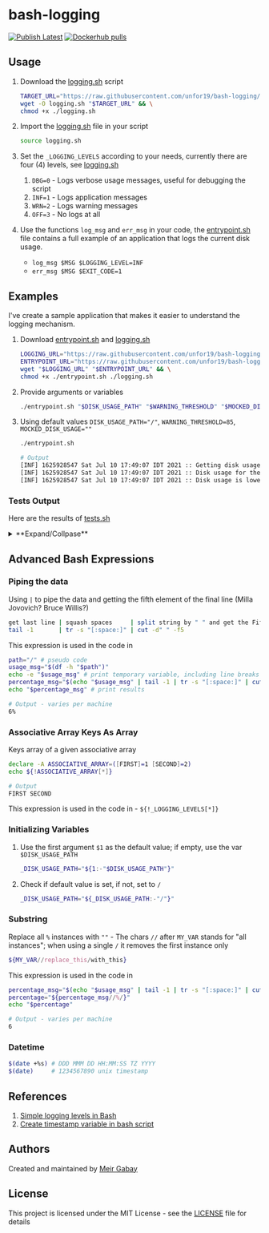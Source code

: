 # bash-logging

[![Publish Latest](https://github.com/unfor19/bash-logging/actions/workflows/publish-latest.yml/badge.svg)](https://github.com/unfor19/bash-logging/actions/workflows/publish-latest.yml) [![Dockerhub pulls](https://img.shields.io/docker/pulls/unfor19/bash-logging)](https://hub.docker.com/r/unfor19/bash-logging)

## Usage

1. Download the [logging.sh](https://github.com/unfor19/bash-logging/blob/master/logging.sh) script
    ```bash
    TARGET_URL="https://raw.githubusercontent.com/unfor19/bash-logging/master/logging.sh" && \
    wget -O logging.sh "$TARGET_URL" && \
    chmod +x ./logging.sh
    ```
1. Import the [logging.sh](https://github.com/unfor19/bash-logging/blob/master/logging.sh) file in your script
   ```bash
   source logging.sh
   ```

1. Set the `_LOGGING_LEVELS` according to your needs, currently there are four (4) levels, see [logging.sh](https://github.com/unfor19/bash-logging/blob/master/logging.sh#L5)
   1. `DBG=0` - Logs verbose usage messages, useful for debugging the script
   2. `INF=1` - Logs application messages
   3. `WRN=2` - Logs warning messages
   4. `OFF=3` - No logs at all

1. Use the functions `log_msg` and `err_msg` in your code, the [entrypoint.sh](https://github.com/unfor19/bash-logging/blob/master/entrypoint.sh) file contains a full example of an application that logs the current disk usage.
   - `log_msg $MSG $LOGGING_LEVEL=INF`
   - `err_msg $MSG $EXIT_CODE=1`


## Examples

I've create a sample application that makes it easier to understand the logging mechanism.

1. Download [entrypoint.sh](https://github.com/unfor19/bash-logging/blob/master/entrypoint.sh) and [logging.sh](https://github.com/unfor19/bash-logging/blob/master/logging.sh)
    ```bash
    LOGGING_URL="https://raw.githubusercontent.com/unfor19/bash-logging/master/logging.sh" && \
    ENTRYPOINT_URL="https://raw.githubusercontent.com/unfor19/bash-logging/master/entrypoint.sh" && \
    wget "$LOGGING_URL" "$ENTRYPOINT_URL" && \
    chmod +x ./entrypoint.sh ./logging.sh
    ```
2. Provide arguments or variables
    ```bash
    ./entrypoint.sh "$DISK_USAGE_PATH" "$WARNING_THRESHOLD" "$MOCKED_DISK_USAGE"
    ```

3. Using default values `DISK_USAGE_PATH="/"`, `WARNING_THRESHOLD=85`, `MOCKED_DISK_USAGE=""`
   ```bash
   ./entrypoint.sh
   ```

   ```bash
   # Output
   [INF] 1625928547 Sat Jul 10 17:49:07 IDT 2021 :: Getting disk usage ...
   [INF] 1625928547 Sat Jul 10 17:49:07 IDT 2021 :: Disk usage for the path "/" is 6%
   [INF] 1625928547 Sat Jul 10 17:49:07 IDT 2021 :: Disk usage is lower than the warning threshold of 85%
   ```

### Tests Output

Here are the results of [tests.sh](https://github.com/unfor19/bash-logging/blob/master/tests.sh)

<details><summary>**Expand/Collpase**</summary>

<!-- replacer_start_tests -->

```
-------------------------------------------------------
[LOG] Default Values - Should pass
[LOG] Executing: bash ./entrypoint.sh
[LOG] Output:

[INF] 1625935095 Sat Jul 10 16:38:15 UTC 2021 :: Getting disk usage ...
[INF] 1625935095 Sat Jul 10 16:38:15 UTC 2021 :: Disk usage for the path "/" is 54%
[INF] 1625935095 Sat Jul 10 16:38:15 UTC 2021 :: Disk usage is lower than the warning threshold of 85%

[LOG] Test passed as expected
-------------------------------------------------------
[LOG] Single Argument - Should pass
[LOG] Executing: bash ./entrypoint.sh /
[LOG] Output:

[INF] 1625935095 Sat Jul 10 16:38:15 UTC 2021 :: Getting disk usage ...
[INF] 1625935095 Sat Jul 10 16:38:15 UTC 2021 :: Disk usage for the path "/" is 54%
[INF] 1625935095 Sat Jul 10 16:38:15 UTC 2021 :: Disk usage is lower than the warning threshold of 85%

[LOG] Test passed as expected
-------------------------------------------------------
[LOG] Two Arguments - Should pass
[LOG] Executing: bash ./entrypoint.sh / 80
[LOG] Output:

[INF] 1625935095 Sat Jul 10 16:38:15 UTC 2021 :: Getting disk usage ...
[INF] 1625935095 Sat Jul 10 16:38:15 UTC 2021 :: Disk usage for the path "/" is 54%
[INF] 1625935095 Sat Jul 10 16:38:15 UTC 2021 :: Disk usage is lower than the warning threshold of 80%

[LOG] Test passed as expected
-------------------------------------------------------
[LOG] All Arguments - Should pass
[LOG] Executing: bash ./entrypoint.sh / 75 92
[LOG] Output:

[INF] 1625935095 Sat Jul 10 16:38:15 UTC 2021 :: Getting disk usage ...
[INF] 1625935095 Sat Jul 10 16:38:15 UTC 2021 :: Disk usage for the path "/" is 92%
[WRN] 1625935095 Sat Jul 10 16:38:15 UTC 2021 :: Disk usage is higher than the warning threshold of 75%

[LOG] Test passed as expected
-------------------------------------------------------
[LOG] Empty Values - Should pass
[LOG] Executing: bash entrypoint.sh   
[LOG] Output:

[INF] 1625935095 Sat Jul 10 16:38:15 UTC 2021 :: Getting disk usage ...
[INF] 1625935095 Sat Jul 10 16:38:15 UTC 2021 :: Disk usage for the path "/" is 54%
[INF] 1625935095 Sat Jul 10 16:38:15 UTC 2021 :: Disk usage is lower than the warning threshold of 85%

[LOG] Test passed as expected
-------------------------------------------------------
[LOG] Logging level - OFF - Should pass
[LOG] Executing: bash entrypoint.sh
[LOG] Output:



[LOG] Test passed as expected
-------------------------------------------------------
[LOG] Logging level - Debugging - Should pass
[LOG] Executing: bash entrypoint.sh / 75 92
[LOG] Output:

[INF] 1625935095 Sat Jul 10 16:38:15 UTC 2021 :: Getting disk usage ...
[DBG] 1625935095 Sat Jul 10 16:38:15 UTC 2021 :: Finished getting disk usage 92 with the given path /
[DBG] 1625935095 Sat Jul 10 16:38:15 UTC 2021 :: Warning threshold is 75
[INF] 1625935095 Sat Jul 10 16:38:15 UTC 2021 :: Disk usage for the path "/" is 92%
[WRN] 1625935095 Sat Jul 10 16:38:15 UTC 2021 :: Disk usage is higher than the warning threshold of 75%
[DBG] 1625935095 Sat Jul 10 16:38:15 UTC 2021 :: Successfully completed disk usage process

[LOG] Test passed as expected
-------------------------------------------------------
[LOG] Logging level - Warning - Should pass
[LOG] Executing: bash entrypoint.sh / 75 92
[LOG] Output:

[WRN] 1625935095 Sat Jul 10 16:38:15 UTC 2021 :: Disk usage is higher than the warning threshold of 75%

[LOG] Test passed as expected
-------------------------------------------------------
[LOG] Logging level - Unknown - Should fail
[LOG] Executing: bash entrypoint.sh / 75 92
[LOG] Output:

[ERR] 1625935095 Sat Jul 10 16:38:15 UTC 2021 :: [EXIT_CODE=3] The variable LOGGING_LEVEL "WILLY" does not exist in INF OFF WRN DBG

[LOG] Test failed as expected
```

<!-- replacer_end_tests -->

</details>

## Advanced Bash Expressions

### Piping the data

Using `|` to pipe the data and getting the fifth element of the final line (Milla Jovovich? Bruce Willis?)
```bash
get last line | squash spaces     | split string by " " and get the Fifth Element 
tail -1       | tr -s "[:space:]" | cut -d" " -f5
```

This expression is used in the code in

```bash
path="/" # pseudo code
usage_msg="$(df -h "$path")"
echo -e "$usage_msg" # print temporary variable, including line breaks `-e`
percentage_msg="$(echo "$usage_msg" | tail -1 | tr -s "[:space:]" | cut -d" " -f5)"
echo "$percentage_msg" # print results
```

```bash
# Output - varies per machine
6%
```

### Associative Array Keys As Array

Keys array of a given associative array
```bash 
declare -A ASSOCIATIVE_ARRAY=([FIRST]=1 [SECOND]=2)
echo ${!ASSOCIATIVE_ARRAY[*]}
```

```bash
# Output
FIRST SECOND
```

This expression is used in the code in - `${!_LOGGING_LEVELS[*]}`


### Initializing Variables

1. Use the first argument `$1` as the default value; if empty, use the var `$DISK_USAGE_PATH`

   ```bash
   _DISK_USAGE_PATH="${1:-"$DISK_USAGE_PATH"}"
   ```

1. Check if default value is set, if not, set to `/`
   ```bash
   _DISK_USAGE_PATH="${_DISK_USAGE_PATH:-"/"}"
   ```

### Substring

Replace all `%` instances with `""` - The chars `//` after `MY_VAR` stands for "all instances"; when using a single `/` it removes the first instance only
```bash
${MY_VAR//replace_this/with_this}
```

This expression is used in the code in

```bash
percentage_msg="$(echo "$usage_msg" | tail -1 | tr -s "[:space:]" | cut -d" " -f5)" # pseudo code
percentage="${percentage_msg//%/}"
echo "$percentage"
```

```bash
# Output - varies per machine
6
```

### Datetime

```bash
$(date +%s) # DDD MMM DD HH:MM:SS TZ YYYY
$(date)     # 1234567890 unix timestamp
```

## References

1. [Simple logging levels in Bash](https://stackoverflow.com/a/48087251/5285732)
2. [Create timestamp variable in bash script](https://stackoverflow.com/questions/17066250/create-timestamp-variable-in-bash-script)

## Authors

Created and maintained by [Meir Gabay](https://github.com/unfor19)

## License

This project is licensed under the MIT License - see the [LICENSE](https://github.com/unfor19/bash-logging/blob/master/LICENSE) file for details
